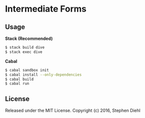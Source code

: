 Intermediate Forms
=============

Usage
-----

**Stack (Recommended)**

```bash
$ stack build dive
$ stack exec dive
```

**Cabal**

```bash
$ cabal sandbox init
$ cabal install --only-dependencies
$ cabal build
$ cabal run
```

License
-------

Released under the MIT License.
Copyright (c) 2016, Stephen Diehl
